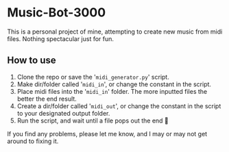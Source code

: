# Music-Bot-3000
This is a personal project of mine, attempting to create new music from midi files. Nothing spectacular just for fun.
## How to use
1. Clone the repo or save the '`midi_generator.py`' script.
2. Make dir/folder called '`midi_in`', or change the constant in the script.
3. Place midi files into the '`midi_in`' folder. The more inputted files the better the end result.
4. Create a dir/folder called '`midi_out`', or change the constant in the script to your designated output folder.
5. Run the script, and wait until a file pops out the end 🙂

If you find any problems, please let me know, and I may or may not get around to fixing it.